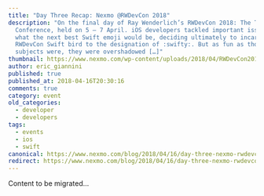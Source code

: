 ```yaml
---
title: "Day Three Recap: Nexmo @RWDevCon 2018"
description: "On the final day of Ray Wenderlich’s RWDevCon 2018: The Tutorial
  Conference, held on 5 – 7 April. iOS developers tackled important issues like
  what the next best Swift emoji would be, deciding ultimately to incarnate the
  RWDevCon Swift bird to the designation of :swifty:. But as fun as those
  subjects were, they were overshadowed […]"
thumbnail: https://www.nexmo.com/wp-content/uploads/2018/04/RWDevCon2018_change-slide.jpg
author: eric_giannini
published: true
published_at: 2018-04-16T20:30:16
comments: true
category: event
old_categories:
  - developer
  - developers
tags:
  - events
  - ios
  - swift
canonical: https://www.nexmo.com/blog/2018/04/16/day-three-nexmo-rwdevcon-2018-dr
redirect: https://www.nexmo.com/blog/2018/04/16/day-three-nexmo-rwdevcon-2018-dr
---
```

Content to be migrated...